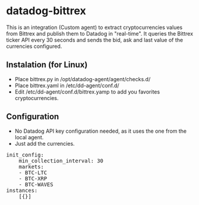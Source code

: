 # datadog-bittrex
This is an integration (Custom agent) to extract cryptocurrencies values from Bittrex and publish them to Datadog in "real-time". It queries the Bittrex ticker API every 30 seconds and sends the bid, ask and last value of the currencies configured.

## Instalation (for Linux)

- Place bittrex.py in /opt/datadog-agent/agent/checks.d/
- Place bittrex.yaml in /etc/dd-agent/conf.d/
- Edit /etc/dd-agent/conf.d/bittrex.yamp to add you favorites cryptocurrencies.

## Configuration
- No Datadog API key configuration needed, as it uses the one from the local agent.
- Just add the currencies.

<pre>
init_config:
    min_collection_interval: 30
    markets:
    - BTC-LTC
    - BTC-XRP
    - BTC-WAVES
instances:
    [{}]
<pre>

